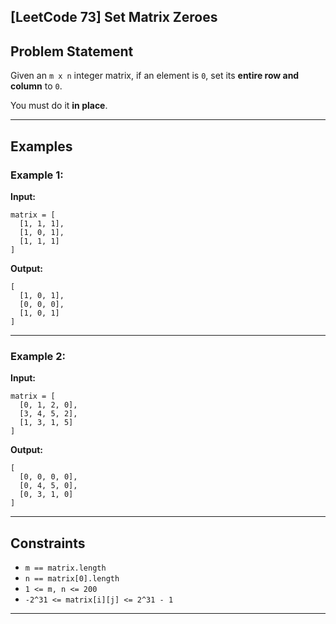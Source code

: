 ## \[LeetCode 73] Set Matrix Zeroes

## Problem Statement

Given an `m x n` integer matrix, if an element is `0`, set its **entire row and column** to `0`.

You must do it **in place**.

---

## Examples

### Example 1:

**Input:**

```
matrix = [
  [1, 1, 1],
  [1, 0, 1],
  [1, 1, 1]
]
```

**Output:**

```
[
  [1, 0, 1],
  [0, 0, 0],
  [1, 0, 1]
]
```

---

### Example 2:

**Input:**

```
matrix = [
  [0, 1, 2, 0],
  [3, 4, 5, 2],
  [1, 3, 1, 5]
]
```

**Output:**

```
[
  [0, 0, 0, 0],
  [0, 4, 5, 0],
  [0, 3, 1, 0]
]
```

---

## Constraints

- `m == matrix.length`
- `n == matrix[0].length`
- `1 <= m, n <= 200`
- `-2^31 <= matrix[i][j] <= 2^31 - 1`

---
